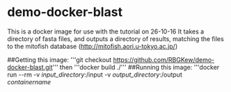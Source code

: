 # demo-docker-blast

This is a docker image for use with the tutorial on 26-10-16
It takes a directory of fasta files, and outputs a directory of results, matching the files to the mitofish database (http://mitofish.aori.u-tokyo.ac.jp/)

##Getting this image:
'''git checkout https://github.com/RBGKew/demo-docker-blast.git'''
then
'''docker build ./'''
##Running this image:
'''docker run --rm -v *input_directory*:/input -v *output_directory*:/output *containername*


